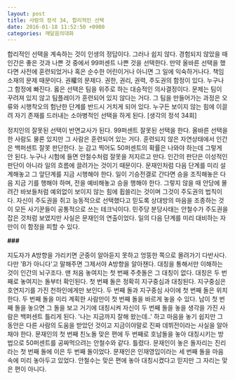 ```yaml
---
layout: post
title: 사랑의 정석 34, 합리적인 선택
date: 2016-01-18 11:52:50 +0900
categories: 깨달음의대화
---
```

합리적인 선택을 계속하는 것이 인생의 정답이다. 그러나 쉽지 않다. 경험되지 않았을 때 인간은 좋은 것과 나쁜 것 중에서 99퍼센트 나쁜 것을 선택한다. 만약 올바른 선택을 했다면 사전에 훈련되었거나 혹은 순수한 어린이거나 아니면 그 일에 익숙하거나다. 책임소재의 문제 때문이다. 권權의 문제다. 권한, 권리, 권력, 주도권의 함정이 있다. 누구나 그 함정에 빠진다. 옳은 선택은 팀을 위주로 하는 대승적인 의사결정이다. 문제는 팀이 꾸려져 있지 않고 팀플레이가 훈련되어 있지 않다는 거다. 그 팀을 만들어가는 과정은 오류와 시행착오의 험난한 단계를 반드시 거치게 되어 있다. 누구든 보이지 않는 힘에 이끌려 자기 존재를 드러내는 소아병적인 선택을 하게 된다. [생각의 정석 34회] 

  


정치인의 잘못된 선택이 반면교사가 된다. 99퍼센트 잘못된 선택을 한다. 올바른 선택을 한 사람도 물론 있지만 그 사람은 훈련되어 있는 거다. 훈련되지 않은 자연상태에서 인간은 백퍼센트 잘못 판단한다. 눈 감고 찍어도 50퍼센트의 확률은 나와야 하는데 그렇게 안 된다. 누구나 시험에 들면 안철수처럼 잘못을 저지르고 만다. 인간의 판단은 이성적인 판단이 아니라 일의 흐름에 끌려가는 것이기 때문이다. 문재인처럼 다음 단계를 미리 설계해놓고 그 앞단계를 지금 시행해야 한다. 일이 기승전결로 간다면 승을 조직해놓은 다음 지금 기를 행해야 하며, 전을 예비해놓고 승을 행해야 한다. 그렇지 않을 때 안당에 몰려간 바보들처럼 예외없이 보이지 않는 힘에 휩쓸리는 것이며 그것이 주도권의 법칙이다. 자신이 주도권을 쥐고 능동적으로 선택했다고 믿도록 상대방의 마음을 조종하는 것이 모든 사기꾼들이 공통적으로 쓰는 테크닉이다. 민주당 분당사태는 안철수가 주도권을 잡은 것처럼 보였지만 사실은 문재인의 연출이었다. 일의 다음 단계를 미리 대비하는 자 만이 이 함정을 피할 수 있다. 

  


**###**

  


지도자가 A방향을 가리키면 군중이 알아듣지 못하고 엉뚱한 쪽으로 몰려가기 다반사다. 다만 'B가 아니다'고 말해주면 그제서야 A방향을 알아챈다. 대칭을 통해서만 이해하는 것이 인간의 뇌구조다. 맨 처음 놓여지는 첫 번째 주춧돌은 그 대칭이 없다. 대칭은 두 번째로 놓여지는 돌부터 확인된다. 첫 번째 돌은 정확히 지구중심과 대칭된다. 지구중심은 호연지기를 가진 천하인에게만 보인다. 두 번째 돌과 지구중심 사이에 첫 번째 돌은 위치한다. 두 번째 돌을 미리 계획한 사람만이 첫 번째 돌을 바르게 놓을 수 있다. 남이 첫 번째 돌을 놓으면 그 돌을 보고 거기에 대칭시켜 자신이 두 번째 돌을 놓을 생각을 가진 사람은 백퍼센트 틀리게 된다. '나는 지금까지 잘해 왔는데..' 하고 마음을 놓기 쉽지만 그동안은 다른 사람의 도움을 받았던 것이고 지금이야말로 진짜 데뷔전이라는 사실을 알아채야 한다. 문재인의 첫 번째 친노돌 맞은 편에 두 번째로 호남돌을 놓아 대칭시키는 방법으로 50퍼센트를 공짜먹으려는 안철수와 같다. 틀렸다. 문재인이 놓은 돌자리는 진리라는 첫 번째 돌에 이은 두 번째 돌이었다. 문재인은 인재영입이라는 세 번째 돌을 마음 속에 미리 놓아두고 있었다. 안철수는 맞은 편에 놓아 대칭시켰다고 믿지만 그 자리는 맞은 편이 아니다.